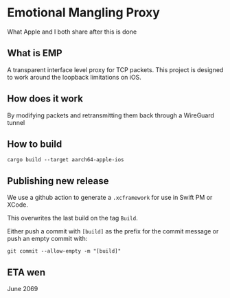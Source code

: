 # Emotional Mangling Proxy

What Apple and I both share after this is done

## What is EMP

A transparent interface level proxy for TCP packets. This project is designed to work around the loopback limitations on iOS.

## How does it work

By modifying packets and retransmitting them back through a WireGuard tunnel

## How to build

``cargo build --target aarch64-apple-ios``

## Publishing new release

We use a github action to generate a `.xcframework` for use in Swift PM or XCode.

This overwrites the last build on the tag `Build`.

Either push a commit with `[build]` as the prefix for the commit message or push an empty commit with:

```
git commit --allow-empty -m "[build]"
```

## ETA wen

June 2069
